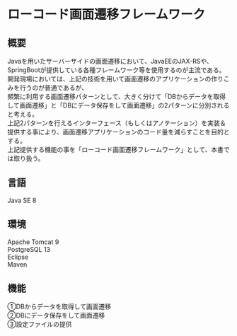 # ローコード画面遷移フレームワーク
## 概要
Javaを用いたサーバーサイドの画面遷移において、JavaEEのJAX-RSや、SpringBootが提供している各種フレームワーク等を使用するのが主流である。  
開発現場においては、上記の技術を用いて画面遷移のアプリケーションの作りこみを行うのが普通であるが、  
頻繁に利用する画面遷移パターンとして、大きく分けて「DBからデータを取得して画面遷移」と「DBにデータ保存をして画面遷移」の2パターンに分別されると考える。  
上記2パターンを行えるインターフェース（もしくはアノテーション）を実装＆提供する事により、画面遷移アプリケーションのコード量を減らすことを目的とする。  
上記提供する機能の事を「ローコード画面遷移フレームワーク」として、本書では取り扱う。  

## 言語
Java SE 8

## 環境
Apache Tomcat 9  
PostgreSQL 13  
Eclipse  
Maven

## 機能
①DBからデータを取得して画面遷移  
②DBにデータ保存をして画面遷移  
③設定ファイルの提供  
